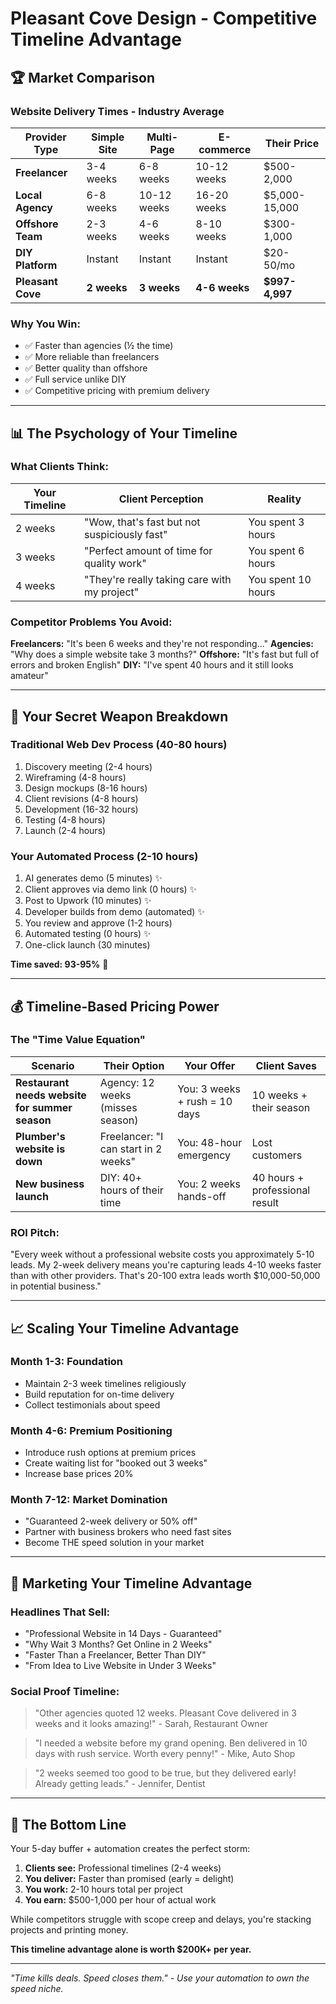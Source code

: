 # Pleasant Cove Design - Competitive Timeline Advantage

## 🏆 **Market Comparison**

### **Website Delivery Times - Industry Average**

| Provider Type | Simple Site | Multi-Page | E-commerce | Their Price |
|--------------|-------------|------------|------------|-------------|
| **Freelancer** | 3-4 weeks | 6-8 weeks | 10-12 weeks | $500-2,000 |
| **Local Agency** | 6-8 weeks | 10-12 weeks | 16-20 weeks | $5,000-15,000 |
| **Offshore Team** | 2-3 weeks | 4-6 weeks | 8-10 weeks | $300-1,000 |
| **DIY Platform** | Instant | Instant | Instant | $20-50/mo |
| **Pleasant Cove** | **2 weeks** | **3 weeks** | **4-6 weeks** | **$997-4,997** |

### **Why You Win:**
- ✅ Faster than agencies (½ the time)
- ✅ More reliable than freelancers
- ✅ Better quality than offshore
- ✅ Full service unlike DIY
- ✅ Competitive pricing with premium delivery

---

## 📊 **The Psychology of Your Timeline**

### **What Clients Think:**

| Your Timeline | Client Perception | Reality |
|--------------|------------------|---------|
| 2 weeks | "Wow, that's fast but not suspiciously fast" | You spent 3 hours |
| 3 weeks | "Perfect amount of time for quality work" | You spent 6 hours |
| 4 weeks | "They're really taking care with my project" | You spent 10 hours |

### **Competitor Problems You Avoid:**

**Freelancers:** "It's been 6 weeks and they're not responding..."
**Agencies:** "Why does a simple website take 3 months?"
**Offshore:** "It's fast but full of errors and broken English"
**DIY:** "I've spent 40 hours and it still looks amateur"

---

## 🎯 **Your Secret Weapon Breakdown**

### **Traditional Web Dev Process (40-80 hours)**
1. Discovery meeting (2-4 hours)
2. Wireframing (4-8 hours)
3. Design mockups (8-16 hours)
4. Client revisions (4-8 hours)
5. Development (16-32 hours)
6. Testing (4-8 hours)
7. Launch (2-4 hours)

### **Your Automated Process (2-10 hours)**
1. AI generates demo (5 minutes) ✨
2. Client approves via demo link (0 hours) ✨
3. Post to Upwork (10 minutes) ✨
4. Developer builds from demo (automated) ✨
5. You review and approve (1-2 hours)
6. Automated testing (0 hours) ✨
7. One-click launch (30 minutes)

**Time saved: 93-95%** 🚀

---

## 💰 **Timeline-Based Pricing Power**

### **The "Time Value Equation"**

| Scenario | Their Option | Your Offer | Client Saves |
|----------|--------------|------------|--------------|
| **Restaurant needs website for summer season** | Agency: 12 weeks (misses season) | You: 3 weeks + rush = 10 days | 10 weeks + their season |
| **Plumber's website is down** | Freelancer: "I can start in 2 weeks" | You: 48-hour emergency | Lost customers |
| **New business launch** | DIY: 40+ hours of their time | You: 2 weeks hands-off | 40 hours + professional result |

### **ROI Pitch:**
"Every week without a professional website costs you approximately 5-10 leads. My 2-week delivery means you're capturing leads 4-10 weeks faster than with other providers. That's 20-100 extra leads worth $10,000-50,000 in potential business."

---

## 📈 **Scaling Your Timeline Advantage**

### **Month 1-3: Foundation**
- Maintain 2-3 week timelines religiously
- Build reputation for on-time delivery
- Collect testimonials about speed

### **Month 4-6: Premium Positioning**
- Introduce rush options at premium prices
- Create waiting list for "booked out 3 weeks"
- Increase base prices 20%

### **Month 7-12: Market Domination**
- "Guaranteed 2-week delivery or 50% off"
- Partner with business brokers who need fast sites
- Become THE speed solution in your market

---

## 🎪 **Marketing Your Timeline Advantage**

### **Headlines That Sell:**
- "Professional Website in 14 Days - Guaranteed"
- "Why Wait 3 Months? Get Online in 2 Weeks"
- "Faster Than a Freelancer, Better Than DIY"
- "From Idea to Live Website in Under 3 Weeks"

### **Social Proof Timeline:**
> "Other agencies quoted 12 weeks. Pleasant Cove delivered in 3 weeks and it looks amazing!" - Sarah, Restaurant Owner

> "I needed a website before my grand opening. Ben delivered in 10 days with rush service. Worth every penny!" - Mike, Auto Shop

> "2 weeks seemed too good to be true, but they delivered early! Already getting leads." - Jennifer, Dentist

---

## 🚀 **The Bottom Line**

Your 5-day buffer + automation creates the perfect storm:

1. **Clients see:** Professional timelines (2-4 weeks)
2. **You deliver:** Faster than promised (early = delight)
3. **You work:** 2-10 hours total per project
4. **You earn:** $500-1,000 per hour of actual work

While competitors struggle with scope creep and delays, you're stacking projects and printing money.

**This timeline advantage alone is worth $200K+ per year.**

---

*"Time kills deals. Speed closes them." - Use your automation to own the speed niche.* 